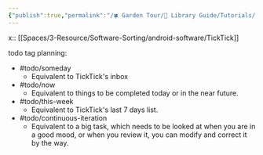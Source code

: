 ```yaml
---
{"publish":true,"permalink":"/🍀 Garden Tour/🧰 Library Guide/Tutorials/This library uses todo tags for simple planning and execution.md","title":"This library uses todo tags for simple planning and execution","created":"2022-08-04","modified":"2023-03-14","published":"2025-07-09T02:09:07.712+08:00","tags":["todo/someday","todo/now","todo/this-week","todo/continuous-iteration"],"cssclasses":""}
---
```


x:: [[Spaces/3-Resource/Software-Sorting/android-software/TickTick]]

todo tag planning:

- #todo/someday
	- Equivalent to TickTick's inbox
- #todo/now
	- Equivalent to things to be completed today or in the near future.
- #todo/this-week
	- Equivalent to TickTick's last 7 days list.
- #todo/continuous-iteration
	- Equivalent to a big task, which needs to be looked at when you are in a good mood, or when you review it, you can modify and correct it by the way. 